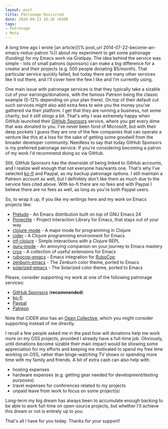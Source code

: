 ```yaml
---
layout: post
title: Patronage Revisited
date: 2020-09-13 10:38 +0300
tags:
- Patronage
- Meta
---
```


A long time ago I wrote [an article]({% post_url
2014-07-22-become-an-emacs-redux-patron %}) about my experiment to get some
patronage (funding) for my Emacs work via Gratipay. The idea behind the service
was simple - lots of small patrons (sponsors) can make a big difference for a
creator and their projects (e.g. 500 people donating $5/month). That particular
service quickly failed, but today there are many other services like it out
there, and I'll cover here the few I like and I'm currently using.

One main issue with patronage services is that they typically take a sizable cut
of your earnings/donations, with the famous Patreon being the classic example
(5-12% depending on your plan there).  On top of their default cut such services might
also add extra fees to wire you the money you've gathered via their platform. I
get that they are running a business, not some charity, but it still stings a
bit. That's why I was extremely happy when GitHub launched their [GitHub Sponsors](https://github.com/sponsors)
service, where you get every dime that was donated to you. I've never been fond
of Microsoft, but with their deep pockets I guess they are one of the few
companies that can operate a venture like this at a loss for the sake of getting
some goodwill from the broader developer community. Needless to say that today
GitHub Sponsors is my preferred patronage service. If you're considering becoming a patron of my
work I'd recommend doing so via GitHub.

Still, GitHub Sponsors has the downside of being linked to GitHub accounts, and
I realize well enough that not everyone has/wants one. That's why I've selected
[ko-fi](https://ko-fi.com) and Paypal, as my backup patronage options. I still maintain a
Patreon account as well, but I definitely don't like them as much due to the
service fees cited above.  With ko-fi there are no fees and with Paypal I
believe there are no fees as well, as long as you're both Paypal users.

So, to wrap it up, if you like my writings here and my work on Emacs projects like:

* [Prelude](https://github.com/bbatsov/prelude) - An Emacs distribution built on top of GNU Emacs 24
* [Projectile](https://github.com/bbatsov/projectile) - Project Interaction Library for Emacs, that stays out of your way
* [clojure-mode](https://github.com/clojure-emacs/clojure-mode) - A major mode for programming in Clojure
* [cider](https://github.com/clojure-emacs/cider) - A Clojure programming environment for Emacs
* [inf-clojure](https://github.com/clojure-emacs/inf-clojure) - Simple interactions with a Clojure REPL
* [guru-mode](https://github.com/bbatsov/guru-mode) - An annoying companion on your journey to Emacs mastery
* [crux](https://github.com/bbatsov/crux) - A collection of useful extensions for Emacs
* [rubocop-emacs](https://github.com/bbatsov/projectile) - Emacs integration for [RuboCop](https://github.com/bbatsov/rubocop)
* [zenburn-emacs](https://github.com/bbatsov/zenburn-emacs) - The Zenburn color theme, ported to Emacs
* [solarized-emacs](https://github.com/bbatsov/solarized-emacs) - The Solarized color theme, ported to Emacs

Please, consider supporting my work at one of the following patronage services:

* [GitHub Sponsors](https://github.com/sponsors/bbatsov) (**recommended**)
* [ko-fi](https://ko-fi.com/bbatsov)
* [Paypal](https://www.paypal.me/bbatsov)
* [Patreon](https://www.patreon.com/bbatsov)

Note that CIDER also has an [Open Collective](https://opencollective.com/cider), which you might consider supporting instead of me directly.

I recall a few people asked me in the past how will donations help me work more
on my OSS projects, provided I already have a full-time job.  Obviously, until
donations become sizable their main impact would be showing some appreciation
for my efforts and keeping me motivated to spend my free time working on OSS,
rather than binge-watching TV shows or spending more time with my family and
friends. A bit of extra cash can also help with:

* hosting expenses
* hardware expenses (e.g. getting gear needed for development/testing purposes)
* travel expenses for conferences related to my projects
* unpaid leave from work to focus on some project(s)

Long-term my big dream has always been to accumulate enough backing to
be able to work full-time on open-source projects, but whether I'll achieve this
dream or not is entirely up to you.

That's all I have for you today. Thanks for your support!
